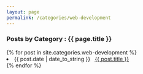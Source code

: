 ```yaml
---
layout: page
permalink: /categories/web-development
---
```

 
<h3> Posts by Category : {{ page.title }} </h3>

<div class="card">
{% for post in site.categories.web-development %}
 <li class="category-posts"><span>{{ post.date | date_to_string }}</span> &nbsp; <a href="{{ site.baseurl }}{{ post.url }}">{{ post.title }}</a></li>
{% endfor %}
</div>